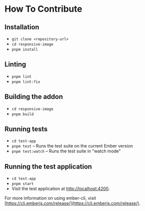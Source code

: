 # How To Contribute

## Installation

- `git clone <repository-url>`
- `cd responsive-image`
- `pnpm install`

## Linting

- `pnpm lint`
- `pnpm lint:fix`

## Building the addon

- `cd responsive-image`
- `pnpm build`

## Running tests

- `cd test-app`
- `pnpm test` – Runs the test suite on the current Ember version
- `pnpm test:watch` – Runs the test suite in "watch mode"

## Running the test application

- `cd test-app`
- `pnpm start`
- Visit the test application at [http://localhost:4200](http://localhost:4200).

For more information on using ember-cli, visit [https://cli.emberjs.com/release/](https://cli.emberjs.com/release/).
